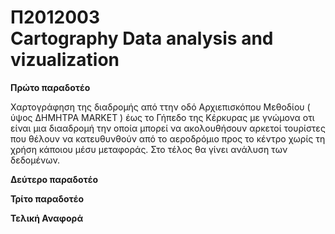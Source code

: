 <h1 > Π2012003 <br> Cartography Data analysis and vizualization</h1>

<b> Πρώτο παραδοτέο </b>

  Χαρτογράφηση της διαδρομής από ττην οδό Αρχιεπισκόπου Μεθοδίου ( ύψος ΔΗΜΗΤΡΑ MARKET ) έως το Γήπεδο της Κέρκυρας με γνώμονα οτι είναι μια διααδρομή την οποία μπορεί να ακολουθήσουν αρκετοί τουρίστες που θέλουν να κατευθυνθούν από το αεροδρόμιο προς το κέντρο χωρίς τη χρήση κάποιου μέσυ μεταφοράς. Στο τέλος θα γίνει ανάλυση των δεδομένων.
  
  
<b> Δεύτερο παραδοτέο </b>

<b> Τρίτο παραδοτέο </b>

<b> Τελική Αναφορά </b>
